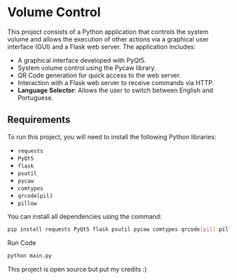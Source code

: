 # Volume Control

This project consists of a Python application that controls the system volume and allows the execution of other actions via a graphical user interface (GUI) and a Flask web server. The application includes:

- A graphical interface developed with PyQt5.
- System volume control using the Pycaw library.
- QR Code generation for quick access to the web server.
- Interaction with a Flask web server to receive commands via HTTP.
- **Language Selector**: Allows the user to switch between English and Portuguese.

## Requirements

To run this project, you will need to install the following Python libraries:

- `requests`
- `PyQt5`
- `flask`
- `psutil`
- `pycaw`
- `comtypes`
- `qrcode[pil]`
- `pillow`

You can install all dependencies using the command:

```bash
pip install requests PyQt5 flask psutil pycaw comtypes qrcode[pil] pillow
```

Run Code
``` py
python main.py
```

This project is open source but put my credits :)